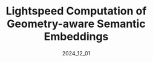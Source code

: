 ---
layout: publications
permalink: /publications/lightspeed/
external_link: https://reginehartwig.github.io/publications/lightspeed/
date: 2024_12_01 # determines sorting just take the date of the first publication as YYYY_MM_DD
image: assets/teaser.png
image_mouseover: assets/header_vid.png

title: "Lightspeed Computation of Geometry-aware Semantic Embeddings"
venue: TBD, 2025
authors:
  - name: reginehartwig
    affiliations: "1,2"
  - name: dominikmuhle
    affiliations: "1,2"
  - name: riccardomarin
    affiliations: "1,2"
  - name: danielcremers
    affiliations: "1,2"

affiliations:
  - name: tum
    length: short
  - name: mcml
    length: long


description: "A novel, optimal-transport based learning method to solve the challenge of matching semantically similar parts distinguished by their geometric properties, e.g., left/right eyes or front/back legs. It is faster and outperforms previous supervised methods in terms of semantic matching and geometric understanding."


links:
    - name: Project Page
      link: https://reginehartwig.github.io/publications/lightspeed/
    # - name: Paper
    #   link: https://arxiv.org/abs/2404.07933
    #   style: "bi bi-file-earmark-richtext"
    # - name: Code
    #   link: https://github.com/keonhee-han/KDBTS
    #   style: "bi bi-github"


# citation: '@inproceedings{han2024kdbts,
#  title = {Boosting Self-Supervision for Single-View Scene Completion
#  via Knowledge Distillation},
#  author = {K Han and D Muhle and F Wimbauer and D Cremers},
#  booktitle = {Proceedings of the IEEE/CVF Conference on Computer Vision and Pattern Recognition},
#  year = {2024},
#  eprint = {2404.07933},
#  eprinttype = {arXiv},
#  eprintclass = {cs.CV},
# }'


# acknowledgements: 'This work was supported by the ERC Advanced Grant SIMULACRON, by the Munich Center for Machine Learning, and by the German Federal Ministry of Transport and Digital Infrastructure (BMDV) under grant 19F2251F for the ADAM project.'

---